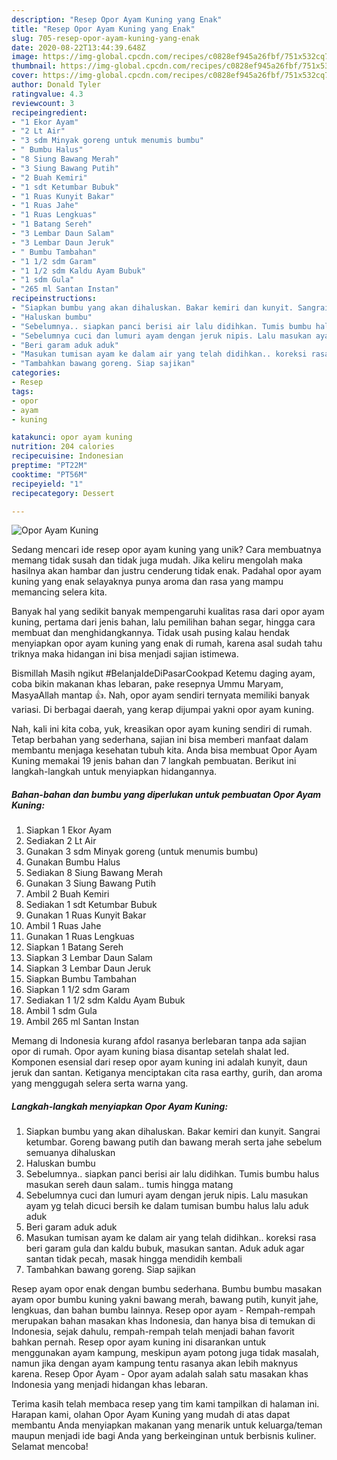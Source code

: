 ```yaml
---
description: "Resep Opor Ayam Kuning yang Enak"
title: "Resep Opor Ayam Kuning yang Enak"
slug: 705-resep-opor-ayam-kuning-yang-enak
date: 2020-08-22T13:44:39.648Z
image: https://img-global.cpcdn.com/recipes/c0828ef945a26fbf/751x532cq70/opor-ayam-kuning-foto-resep-utama.jpg
thumbnail: https://img-global.cpcdn.com/recipes/c0828ef945a26fbf/751x532cq70/opor-ayam-kuning-foto-resep-utama.jpg
cover: https://img-global.cpcdn.com/recipes/c0828ef945a26fbf/751x532cq70/opor-ayam-kuning-foto-resep-utama.jpg
author: Donald Tyler
ratingvalue: 4.3
reviewcount: 3
recipeingredient:
- "1 Ekor Ayam"
- "2 Lt Air"
- "3 sdm Minyak goreng untuk menumis bumbu"
- " Bumbu Halus"
- "8 Siung Bawang Merah"
- "3 Siung Bawang Putih"
- "2 Buah Kemiri"
- "1 sdt Ketumbar Bubuk"
- "1 Ruas Kunyit Bakar"
- "1 Ruas Jahe"
- "1 Ruas Lengkuas"
- "1 Batang Sereh"
- "3 Lembar Daun Salam"
- "3 Lembar Daun Jeruk"
- " Bumbu Tambahan"
- "1 1/2 sdm Garam"
- "1 1/2 sdm Kaldu Ayam Bubuk"
- "1 sdm Gula"
- "265 ml Santan Instan"
recipeinstructions:
- "Siapkan bumbu yang akan dihaluskan. Bakar kemiri dan kunyit. Sangrai ketumbar. Goreng bawang putih dan bawang merah serta jahe sebelum semuanya dihaluskan"
- "Haluskan bumbu"
- "Sebelumnya.. siapkan panci berisi air lalu didihkan. Tumis bumbu halus masukan sereh daun salam.. tumis hingga matang"
- "Sebelumnya cuci dan lumuri ayam dengan jeruk nipis. Lalu masukan ayam yg telah dicuci bersih ke dalam tumisan bumbu halus lalu aduk aduk"
- "Beri garam aduk aduk"
- "Masukan tumisan ayam ke dalam air yang telah didihkan.. koreksi rasa beri garam gula dan kaldu bubuk, masukan santan. Aduk aduk agar santan tidak pecah, masak hingga mendidih kembali"
- "Tambahkan bawang goreng. Siap sajikan"
categories:
- Resep
tags:
- opor
- ayam
- kuning

katakunci: opor ayam kuning 
nutrition: 204 calories
recipecuisine: Indonesian
preptime: "PT22M"
cooktime: "PT56M"
recipeyield: "1"
recipecategory: Dessert

---
```



![Opor Ayam Kuning](https://img-global.cpcdn.com/recipes/c0828ef945a26fbf/751x532cq70/opor-ayam-kuning-foto-resep-utama.jpg)

Sedang mencari ide resep opor ayam kuning yang unik? Cara membuatnya memang tidak susah dan tidak juga mudah. Jika keliru mengolah maka hasilnya akan hambar dan justru cenderung tidak enak. Padahal opor ayam kuning yang enak selayaknya punya aroma dan rasa yang mampu memancing selera kita.

Banyak hal yang sedikit banyak mempengaruhi kualitas rasa dari opor ayam kuning, pertama dari jenis bahan, lalu pemilihan bahan segar, hingga cara membuat dan menghidangkannya. Tidak usah pusing kalau hendak menyiapkan opor ayam kuning yang enak di rumah, karena asal sudah tahu triknya maka hidangan ini bisa menjadi sajian istimewa.

Bismillah Masih ngikut #BelanjaIdeDiPasarCookpad Ketemu daging ayam, coba bikin makanan khas lebaran, pake resepnya Ummu Maryam, MasyaAllah mantap 👍. Nah, opor ayam sendiri ternyata memiliki banyak variasi. Di berbagai daerah, yang kerap dijumpai yakni opor ayam kuning.


Nah, kali ini kita coba, yuk, kreasikan opor ayam kuning sendiri di rumah. Tetap berbahan yang sederhana, sajian ini bisa memberi manfaat dalam membantu menjaga kesehatan tubuh kita. Anda bisa membuat Opor Ayam Kuning memakai 19 jenis bahan dan 7 langkah pembuatan. Berikut ini langkah-langkah untuk menyiapkan hidangannya.

<!--inarticleads1-->

##### Bahan-bahan dan bumbu yang diperlukan untuk pembuatan Opor Ayam Kuning:

1. Siapkan 1 Ekor Ayam
1. Sediakan 2 Lt Air
1. Gunakan 3 sdm Minyak goreng (untuk menumis bumbu)
1. Gunakan  Bumbu Halus
1. Sediakan 8 Siung Bawang Merah
1. Gunakan 3 Siung Bawang Putih
1. Ambil 2 Buah Kemiri
1. Sediakan 1 sdt Ketumbar Bubuk
1. Gunakan 1 Ruas Kunyit Bakar
1. Ambil 1 Ruas Jahe
1. Gunakan 1 Ruas Lengkuas
1. Siapkan 1 Batang Sereh
1. Siapkan 3 Lembar Daun Salam
1. Siapkan 3 Lembar Daun Jeruk
1. Siapkan  Bumbu Tambahan
1. Siapkan 1 1/2 sdm Garam
1. Sediakan 1 1/2 sdm Kaldu Ayam Bubuk
1. Ambil 1 sdm Gula
1. Ambil 265 ml Santan Instan


Memang di Indonesia kurang afdol rasanya berlebaran tanpa ada sajian opor di rumah. Opor ayam kuning biasa disantap setelah shalat Ied. Komponen esensial dari resep opor ayam kuning ini adalah kunyit, daun jeruk dan santan. Ketiganya menciptakan cita rasa earthy, gurih, dan aroma yang menggugah selera serta warna yang. 

<!--inarticleads2-->

##### Langkah-langkah menyiapkan Opor Ayam Kuning:

1. Siapkan bumbu yang akan dihaluskan. Bakar kemiri dan kunyit. Sangrai ketumbar. Goreng bawang putih dan bawang merah serta jahe sebelum semuanya dihaluskan
1. Haluskan bumbu
1. Sebelumnya.. siapkan panci berisi air lalu didihkan. Tumis bumbu halus masukan sereh daun salam.. tumis hingga matang
1. Sebelumnya cuci dan lumuri ayam dengan jeruk nipis. Lalu masukan ayam yg telah dicuci bersih ke dalam tumisan bumbu halus lalu aduk aduk
1. Beri garam aduk aduk
1. Masukan tumisan ayam ke dalam air yang telah didihkan.. koreksi rasa beri garam gula dan kaldu bubuk, masukan santan. Aduk aduk agar santan tidak pecah, masak hingga mendidih kembali
1. Tambahkan bawang goreng. Siap sajikan


Resep ayam opor enak dengan bumbu sederhana. Bumbu bumbu masakan ayam opor bumbu kuning yakni bawang merah, bawang putih, kunyit jahe, lengkuas, dan bahan bumbu lainnya. Resep opor ayam - Rempah-rempah merupakan bahan masakan khas Indonesia, dan hanya bisa di temukan di Indonesia, sejak dahulu, rempah-rempah telah menjadi bahan favorit bahkan pernah. Resep opor ayam kuning ini disarankan untuk menggunakan ayam kampung, meskipun ayam potong juga tidak masalah, namun jika dengan ayam kampung tentu rasanya akan lebih maknyus karena. Resep Opor Ayam - Opor ayam adalah salah satu masakan khas Indonesia yang menjadi hidangan khas lebaran. 

Terima kasih telah membaca resep yang tim kami tampilkan di halaman ini. Harapan kami, olahan Opor Ayam Kuning yang mudah di atas dapat membantu Anda menyiapkan makanan yang menarik untuk keluarga/teman maupun menjadi ide bagi Anda yang berkeinginan untuk berbisnis kuliner. Selamat mencoba!
